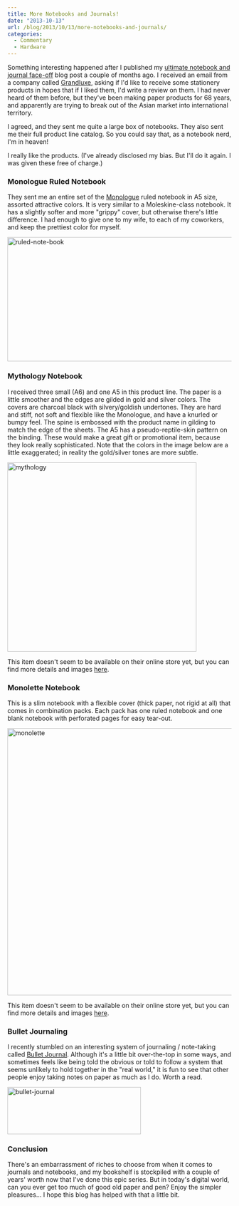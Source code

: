 ```yaml
---
title: More Notebooks and Journals!
date: "2013-10-13"
url: /blog/2013/10/13/more-notebooks-and-journals/
categories:
  - Commentary
  - Hardware
---
```

Something interesting happened after I published my [ultimate notebook and journal face-off][1] blog post a couple of months ago. I received an email from a company called [Grandluxe][2], asking if I'd like to receive some stationery products in hopes that if I liked them, I'd write a review on them. I had never heard of them before, but they've been making paper products for 68 years, and apparently are trying to break out of the Asian market into international territory. 

I agreed, and they sent me quite a large box of notebooks. They also sent me their full product line catalog. So you could say that, as a notebook nerd, I'm in heaven! 

I really like the products. (I've already disclosed my bias. But I'll do it again. I was given these free of charge.) 

### Monologue Ruled Notebook

They sent me an entire set of the [Monologue][3] ruled notebook in A5 size, assorted attractive colors. It is very similar to a Moleskine-class notebook. It has a slightly softer and more "grippy" cover, but otherwise there's little difference. I had enough to give one to my wife, to each of my coworkers, and keep the prettiest color for myself.

<img src="/media/2013/10/ruled-note-book.png" alt="ruled-note-book" width="587" height="279" class="aligncenter size-full wp-image-3277" /> 

### Mythology Notebook

I received three small (A6) and one A5 in this product line. The paper is a little smoother and the edges are gilded in gold and silver colors. The covers are charcoal black with silvery/goldish undertones. They are hard and stiff, not soft and flexible like the Monologue, and have a knurled or bumpy feel. The spine is embossed with the product name in gilding to match the edge of the sheets. The A5 has a pseudo-reptile-skin pattern on the binding. These would make a great gift or promotional item, because they look really sophisticated. Note that the colors in the image below are a little exaggerated; in reality the gold/silver tones are more subtle.

<img src="/media/2013/10/mythology.png" alt="mythology" width="425" height="425" class="aligncenter size-full wp-image-3278" /> 

This item doesn't seem to be available on their online store yet, but you can find more details and images [here][4]. 

### Monolette Notebook

This is a slim notebook with a flexible cover (thick paper, not rigid at all) that comes in combination packs. Each pack has one ruled notebook and one blank notebook with perforated pages for easy tear-out.

<img src="/media/2013/10/monolette.png" alt="monolette" width="600" height="600" class="aligncenter size-full wp-image-3279" /> 

This item doesn't seem to be available on their online store yet, but you can find more details and images [here][4]. 

### Bullet Journaling

I recently stumbled on an interesting system of journaling / note-taking called [Bullet Journal][5]. Although it's a little bit over-the-top in some ways, and sometimes feels like being told the obvious or told to follow a system that seems unlikely to hold together in the "real world," it is fun to see that other people enjoy taking notes on paper as much as I do. Worth a read.

[<img src="/media/2013/10/bullet-journal-300x106.png" alt="bullet-journal" width="300" height="106" class="aligncenter size-medium wp-image-3281" />][5] 

### Conclusion

There's an embarrassment of riches to choose from when it comes to journals and notebooks, and my bookshelf is stockpiled with a couple of years' worth now that I've done this epic series. But in today's digital world, can you ever get too much of good old paper and pen? Enjoy the simpler pleasures&#8230; I hope this blog has helped with that a little bit.

 [1]: /blog/2013/07/10/ultimate-notebook-and-journal-face-off/ "Ultimate notebook and journal face-off"
 [2]: http://www.grandluxe.com/online-store.html
 [3]: http://www.grandluxe.com/index.php/online-store/monologue-ruled-note-book-a5.html
 [4]: http://www.grandluxe.com/notebooks-journals.html
 [5]: http://www.bulletjournal.com/
